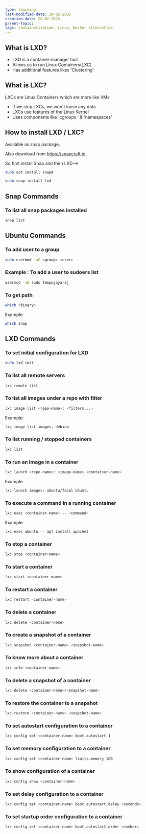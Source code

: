 ```yaml
---
type: learning
last-modified-date: 28-02-2023
creation-date: 28-02-2023
parent-topic: 
tags: Containerization, Linux, Docker alternative
---
```

## What is LXD?
- LXD is a container-manager tool
- Allows us to run Linux Containers(LXC)
- Has additional features likes 'Clustering'

## What is LXC?
LXCs are Linux Containers which are more like VMs
 - If we stop LXCs, we won't loose any data
 - LXCs use features of the Linux Kernel
 - Uses components like 'cgroups ' & 'namespaces'

## How to install LXD / LXC?
Available as snap package.

Also download from https://snapcraft.io


So first install Snap and then LXD-->
```bash
sudo apt install snapd
```

```bash
sudo snap install lxd
```


## Snap Commands
### To list all snap packages installed
```bash
snap list
```

## Ubuntu Commands

### To add user to a group
```bash
sudo usermod -aG <group> <user>
```

### Example : To add a user to sudoers list 
```bash
usermod -aG sudo tempnjayaraj
```

### To get path
```bash
which <binary>
```
Example:
```bash
which snap
```

## LXD Commands
### To set initial configuration for LXD
```bash
sudo lxd init 
```

### To list all remote servers
```bash
lxc remote list
```

### To list all images under a repo with filter
```bash
lxc image list <repo-name>: <filters...>
```

Example:
```bash
lxc image list images: debian
```

### To list running / stopped containers
```bash
lxc list
```

### To run an image in a container
```bash
lxc launch <repo-name>: <image-name> <container-name>
```
Example:
```bash
lxc launch images: ubuntu/focal ubuntu
```

### To execute a command in a running container
```bash
lxc exec <container-name> -- <command>
```
Example:
```bash
lxc exec ubuntu -- apt install apache2
```

### To stop a container
```bash
lxc stop <container-name>
```

### To start a container
```bash
lxc start <container-name>
```

### To restart a container
```bash
lxc restart <container-name>
```

### To delete a container
```bash
lxc delete <container-name>
```

### To create a snapshot of a container
```bash
lxc snapshot <container-name> <snapshot-name>
```

### To know more about a container
```bash
lxc info <container-name>
```

### To delete a snapshot of a container
```bash
lxc delete <container-name>/<snapshot-name>
```

### To restore the container to a snapshot
```bash
lxc restore <container-name> <snapshot-name>
```

### To set autostart configuration to a container
```bash
lxc config set <container-name> boot.autostart 1
```

### To set memory configuration to a container
```bash
lxc config set <container-name> limits.memory 1GB
```

### To show configuration of a container
```bash
lxc config show <container-name>
```

### To set delay configuration to a container
```bash
lxc config set <container-name> boot.autostart.delay <seconds>
```

### To set startup order configuration to a container
```bash
lxc config set <container-name> boot.autostart.order <number>
```
